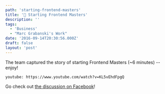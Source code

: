 ```yaml
---
path: 'starting-frontend-masters'
title: '🚀 Starting Frontend Masters'
description: ''
tags:
  - 'Business'
  - "Marc Grabanski's Work"
date: '2016-09-14T20:30:56.000Z'
draft: false
layout: 'post'
---
```


The team captured the story of starting Frontend Masters (~6 minutes) -- enjoy!

`youtube: https://www.youtube.com/watch?v=KL5vEhdFpgQ`

Go check out [the discussion on Facebook](https://www.facebook.com/FrontendMasters/videos/638423466333810/)!
